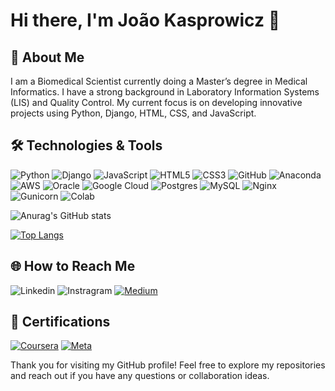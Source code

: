 # Hi there, I'm João Kasprowicz 👋

## 🚀 About Me
I am a Biomedical Scientist currently doing a Master’s degree in Medical Informatics. I have a strong background in Laboratory Information Systems (LIS) and Quality Control. My current focus is on developing innovative projects using Python, Django, HTML, CSS, and JavaScript. 

## 🛠️ Technologies & Tools
![Python](https://img.shields.io/badge/python-3670A0?style=for-the-badge&logo=python&logoColor=ffdd54)
![Django](https://img.shields.io/badge/django-%23092E20.svg?style=for-the-badge&logo=django&logoColor=white)
![JavaScript](https://img.shields.io/badge/javascript-%23323330.svg?style=for-the-badge&logo=javascript&logoColor=%23F7DF1E)
![HTML5](https://img.shields.io/badge/html5-%23E34F26.svg?style=for-the-badge&logo=html5&logoColor=white)
![CSS3](https://img.shields.io/badge/css3-%231572B6.svg?style=for-the-badge&logo=css3&logoColor=white)
![GitHub](https://img.shields.io/badge/github-%23121011.svg?style=for-the-badge&logo=github&logoColor=white)
![Anaconda](https://img.shields.io/badge/Anaconda-%2344A833.svg?style=for-the-badge&logo=anaconda&logoColor=white)
![AWS](https://img.shields.io/badge/AWS-%23FF9900.svg?style=for-the-badge&logo=amazon-aws&logoColor=white)
![Oracle](https://img.shields.io/badge/Oracle-F80000?style=for-the-badge&logo=oracle&logoColor=white)
![Google Cloud](https://img.shields.io/badge/GoogleCloud-%234285F4.svg?style=for-the-badge&logo=google-cloud&logoColor=white)
![Postgres](https://img.shields.io/badge/postgres-%23316192.svg?style=for-the-badge&logo=postgresql&logoColor=white)
![MySQL](https://img.shields.io/badge/mysql-4479A1.svg?style=for-the-badge&logo=mysql&logoColor=white)
![Nginx](https://img.shields.io/badge/nginx-%23009639.svg?style=for-the-badge&logo=nginx&logoColor=white)
![Gunicorn](https://img.shields.io/badge/gunicorn-%298729.svg?style=for-the-badge&logo=gunicorn&logoColor=white)
![Colab](https://img.shields.io/badge/Colab-F9AB00?style=for-the-badge&logo=googlecolab&color=525252)



![Anurag's GitHub stats](https://github-readme-stats.vercel.app/api?username=jkasprowicz&show_icons=true&theme=radical)

[![Top Langs](https://github-readme-stats.vercel.app/api/top-langs/?username=jkasprowicz&layout=donut)](https://github.com/anuraghazra/github-readme-stats)

## 🌐 How to Reach Me
![Linkedin](https://img.shields.io/badge/LinkedIn-0077B5?style=for-the-badge&logo=linkedin&logoColor=white)
![Instragram](https://img.shields.io/badge/Instagram-E4405F?style=for-the-badge&logo=instagram&logoColor=white)
[![Medium](https://img.shields.io/badge/Medium-12100E?style=for-the-badge&logo=medium&logoColor=white)](https://medium.com/@joaokasprowicz)

## 🏅 Certifications
[![Coursera](https://img.shields.io/badge/Coursera-0056D2?logo=coursera&logoColor=fff)](https://www.coursera.org/account/accomplishments/professional-cert/PGND7QHICFHQ)
[![Meta](https://img.shields.io/badge/Coursera-0056D2?logo=coursera&logoColor=fff)](https://www.coursera.org/account/accomplishments/specialization/certificate/RLQZNSZ8RGNC)


Thank you for visiting my GitHub profile! Feel free to explore my repositories and reach out if you have any questions or collaboration ideas.
